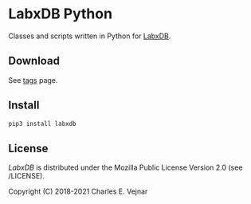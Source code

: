 # LabxDB Python

Classes and scripts written in Python for [LabxDB](https://labxdb.vejnar.org).

## Download

See [tags](/../../tags) page.

## Install

```bash
pip3 install labxdb
```

## License

*LabxDB* is distributed under the Mozilla Public License Version 2.0 (see /LICENSE).

Copyright (C) 2018-2021 Charles E. Vejnar
